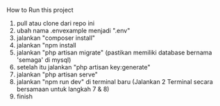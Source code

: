 How to Run this project

1. pull atau clone dari repo ini
2. ubah nama .envexample menjadi ".env"
3. jalankan "composer install"
4. jalankan "npm install
5. jalankan "php artisan migrate" (pastikan memiliki database bernama 'semaga' di mysql)
6. setelah itu jalankan "php artisan key:generate"
7. jalankan "php artisan serve"
8. jalankan "npm run dev" di terminal baru (Jalankan 2 Terminal secara bersamaan untuk langkah 7 & 8)
9. finish
